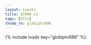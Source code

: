 ```yaml
--- 
layout: sieutv
title: QT696 s1
tags: [QTtv]
thumb_re: globiptv696
---
```

{% include tvadv key="globiptv696" %} 
